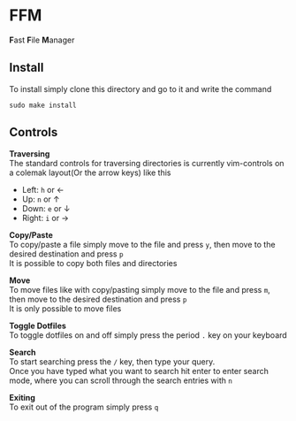 # FFM

**F**ast **F**ile **M**anager

## Install

To install simply clone this directory and go to it and write the command
```
sudo make install
```

## Controls

**Traversing**  
The standard controls for traversing directories is currently vim-controls on a colemak layout(Or the arrow keys) like this
- Left: `h` or &larr;
- Up: `n` or &uarr;
- Down: `e` or &darr;
- Right: `i` or &rarr;

**Copy/Paste**  
To copy/paste a file simply move to the file and press `y`, then move to the desired destination and press `p`  
It is possible to copy both files and directories

**Move**  
To move files like with copy/pasting simply move to the file and press `m`, then move to the desired destination and press `p`  
It is only possible to move files

**Toggle Dotfiles**  
To toggle dotfiles on and off simply press the period `.` key on your keyboard

**Search**  
To start searching press the `/` key, then type your query.  
Once you have typed what you want to search hit enter to enter search mode, where you can scroll through the search entries with `n`

**Exiting**  
To exit out of the program simply press `q`

